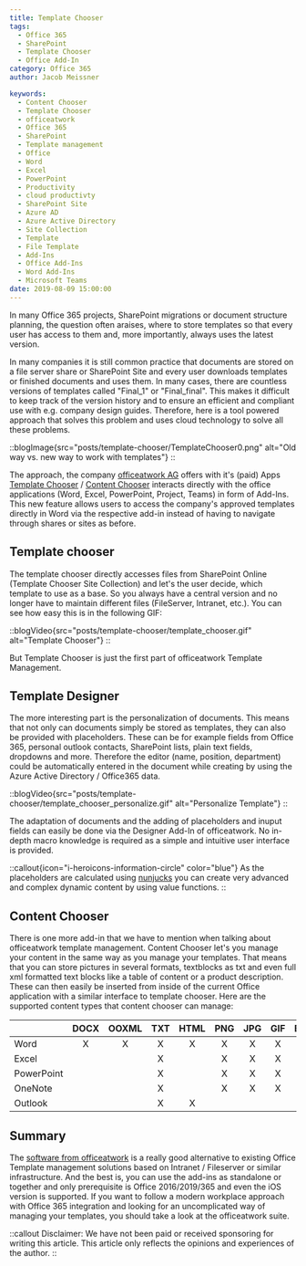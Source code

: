 ```yaml
---
title: Template Chooser
tags:
  - Office 365
  - SharePoint
  - Template Chooser
  - Office Add-In
category: Office 365
author: Jacob Meissner

keywords:
  - Content Chooser
  - Template Chooser
  - officeatwork
  - Office 365
  - SharePoint
  - Template management
  - Office
  - Word
  - Excel
  - PowerPoint
  - Productivity
  - cloud productivty
  - SharePoint Site
  - Azure AD
  - Azure Active Directory
  - Site Collection
  - Template
  - File Template
  - Add-Ins
  - Office Add-Ins
  - Word Add-Ins
  - Microsoft Teams
date: 2019-08-09 15:00:00
---
```


In many Office 365 projects, SharePoint migrations or document structure planning, the question often araises, where to store templates so that every user has access to them and, more importantly, always uses the latest version.

<!-- more -->

In many companies it is still common practice that documents are stored on a file server share or SharePoint Site and every user downloads templates or finished documents and uses them. In many cases, there are countless versions of templates called "Final_1" or "Final_final". This makes it difficult to keep track of the version history and to ensure an efficient and compliant use with e.g. company design guides.
Therefore, here is a tool powered approach that solves this problem and uses cloud technology to solve all these problems.

::blogImage{src="posts/template-chooser/TemplateChooser0.png" alt="Old way vs. new way to work with templates"}
::

The approach, the company [officeatwork AG](https://www.officeatwork.com) offers with it's (paid) Apps [Template Chooser](https://docs.officeatwork365.com/manuals/template-chooser/introduction.html) / [Content Chooser](https://docs.officeatwork365.com/manuals/content-chooser/introduction.html) interacts directly with the office applications (Word, Excel, PowerPoint, Project, Teams) in form of Add-Ins. This new feature allows users to access the company's approved templates directly in Word via the respective add-in instead of having to navigate through shares or sites as before.

## Template chooser

The template chooser directly accesses files from SharePoint Online (Template Chooser Site Collection) and let's the user decide, which template to use as a base. So you always have a central version and no longer have to maintain different files (FileServer, Intranet, etc.). You can see how easy this is in the following GIF:

::blogVideo{src="posts/template-chooser/template_chooser.gif" alt="Template Chooser"}
::

But Template Chooser is just the first part of officeatwork Template Management.

## Template Designer

The more interesting part is the personalization of documents. This means that not only can documents simply be stored as templates, they can also be provided with placeholders. These can be for example fields from Office 365, personal outlook contacts, SharePoint lists, plain text fields, dropdowns and more. Therefore the editor (name, position, department) could be automatically entered in the document while creating by using the Azure Active Directory / Office365 data.

::blogVideo{src="posts/template-chooser/template_chooser_personalize.gif" alt="Personalize Template"}
::

The adaptation of documents and the adding of placeholders and inuput fields can easily be done via the Designer Add-In of officeatwork. No in-depth macro knowledge is required as a simple and intuitive user interface is provided.

::callout{icon="i-heroicons-information-circle" color="blue"}
As the placeholders are calculated using [nunjucks](https://mozilla.github.io/nunjucks/templating.html) you can create very advanced and complex dynamic content by using value functions.
::

## Content Chooser

There is one more add-in that we have to mention when talking about officeatwork template management. Content Chooser let's you manage your content in the same way as you manage your templates. That means that you can store pictures in several formats, textblocks as txt and even full xml formatted text blocks like a table of content or a product description. These can then easily be inserted from inside of the current Office application with a similar interface to template chooser.
Here are the supported content types that content chooser can manage:

|            | DOCX | OOXML | TXT | HTML | PNG | JPG | GIF | BMP | SVG |
| ---------- | :--: | :---: | :-: | :--: | :-: | :-: | :-: | :-: | :-: |
| Word       |  X   |   X   |  X  |  X   |  X  |  X  |  X  |  X  |  X  |
| Excel      |      |       |  X  |      |  X  |  X  |  X  |  X  |  X  |
| PowerPoint |      |       |  X  |      |  X  |  X  |  X  |  X  |  X  |
| OneNote    |      |       |  X  |      |  X  |  X  |  X  |  X  |     |
| Outlook    |      |       |  X  |  X   |     |     |     |     |     |

## Summary

The [software from officeatwork](https://www.officeatwork365.com/products.html) is a really good alternative to existing Office Template management solutions based on Intranet / Fileserver or similar infrastructure. And the best is, you can use the add-ins as standalone or together and only prerequisite is Office 2016/2019/365 and even the iOS version is supported.
If you want to follow a modern workplace approach with Office 365 integration and looking for an uncomplicated way of managing your templates, you should take a look at the officeatwork suite.

::callout
Disclaimer: We have not been paid or received sponsoring for writing this article. This article only reflects the opinions and experiences of the author.
::
